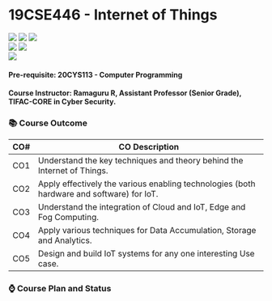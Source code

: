 # 19CSE446 - Internet of Things
![](https://img.shields.io/badge/Batch-22CYS-lightgreen) ![](https://img.shields.io/badge/UG-blue) ![](https://img.shields.io/badge/Subject-IoT-blue)
<br/>
![](https://img.shields.io/badge/Lecture-3-orange) ![](https://img.shields.io/badge/Credits-3-orange) <br/>
![](https://img.shields.io/badge/Regular_Students-72-gold) <br/>

#### Pre-requisite: 20CYS113 - Computer Programming

#### Course Instructor:  Ramaguru R, Assistant Professor (Senior Grade), TIFAC-CORE in Cyber Security.

### :books: Course Outcome

| CO# | CO Description                                                                 |
|------|-----------------------------------------------------------------------------|
| CO1  | Understand the key techniques and theory behind the Internet of Things.     |
| CO2  | Apply effectively the various enabling technologies (both hardware and software) for IoT. |
| CO3  | Understand the integration of Cloud and IoT, Edge and Fog Computing.        |
| CO4  | Apply various techniques for Data Accumulation, Storage and Analytics.      |
| CO5  | Design and build IoT systems for any one interesting Use case.              |

### :watch: Course Plan and Status

